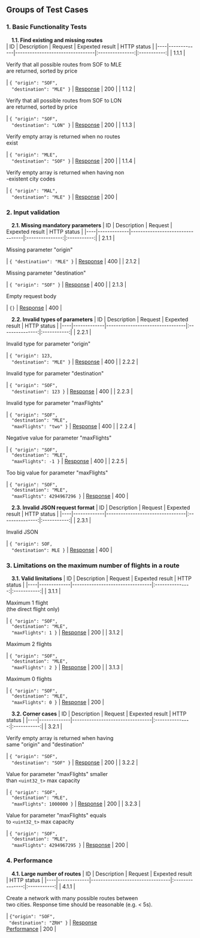 ## Groups of Test Cases

### 1. Basic Functionality Tests  
&emsp;**1.1. Find existing and missing routes**  
| ID | Description | Request                         | Expexted result | HTTP status |
|----|-------------|---------------------------------|:---------------:|:-----------:|
| 1.1.1 | <p align="justify">Verify that all possible routes from SOF to MLE<br>are returned, sorted by price</p> | `{ "origin": "SOF",`<br>`  "destination": "MLE" }` | <a href=".../data/responses/response_01.json">Response</a> | 200 |
| 1.1.2 | <p align="justify">Verify that all possible routes from SOF to LON<br>are returned, sorted by price</p> | `{ "origin": "SOF",`<br>`  "destination": "LON" }` | <a href="../data/responses/response_02.json">Response</a> | 200 |
| 1.1.3 | <p align="justify">Verify empty array is returned when no routes<br>exist</p> | `{ "origin": "MLE",`<br>`  "destination": "SOF" }` | <a href="../data/responses/response_03.json">Response</a> | 200 |
| 1.1.4 | <p align="justify">Verify empty array is returned when having non<br>-existent city codes</p> | `{ "origin": "MAL",`<br>`  "destination": "MLE" }` | <a href="../data/responses/response_04.json">Response</a> | 200 |

### 2. Input validation
&emsp;**2.1. Missing mandatory parameters**
| ID | Description | Request                         | Expexted result | HTTP status |
|----|-------------|---------------------------------|:---------------:|:-----------:|
| 2.1.1 | <p align="justify">Missing parameter "origin"</p> | `{ "destination": "MLE" }` | <a href="../data/responses/response_05.json">Response</a> | 400 |
| 2.1.2 | <p align="justify">Missing parameter "destination"</p> | `{ "origin": "SOF" }` | <a href="../data/responses/response_06.json">Response</a> | 400 |
| 2.1.3 | <p align="justify">Empty request body</p> | `{}` | <a href="../data/responses/response_07.json">Response</a> | 400 |

&emsp;**2.2. Invalid types of parameters**
| ID | Description | Request                         | Expexted result | HTTP status |
|----|-------------|---------------------------------|:---------------:|:-----------:|
| 2.2.1 | <p align="justify">Invalid type for parameter "origin"</p> | `{ "origin": 123,`<br>`  "destination": "MLE" }` | <a href="../data/responses/response_08.json">Response</a> | 400 |
| 2.2.2 | <p align="justify">Invalid type for parameter "destination"</p> | `{ "origin": "SOF",`<br>`  "destination": 123 }` | <a href="../data/responses/response_09.json">Response</a> | 400 |
| 2.2.3 | <p align="justify">Invalid type for parameter "maxFlights"</p> | `{ "origin": "SOF",`<br>`  "destination": "MLE",`<br>`  "maxFlights": "two" }` | <a href="../data/responses/response_10.json">Response</a> | 400 |
| 2.2.4 | <p align="justify">Negative value for parameter "maxFlights"</p> | `{ "origin": "SOF",`<br>`  "destination": "MLE",`<br>`  "maxFlights": -1 }` | <a href="../data/responses/response_11.json">Response</a> | 400 |
| 2.2.5 | <p align="justify">Too big value for parameter "maxFlights"</p> | `{ "origin": "SOF",`<br>`  "destination": "MLE",`<br>`  "maxFlights": 4294967296 }` | <a href="../data/responses/response_12.json">Response</a> | 400 |

&emsp;**2.3. Invalid JSON request format**
| ID | Description | Request                         | Expexted result | HTTP status |
|----|-------------|---------------------------------|:---------------:|:-----------:|
| 2.3.1 | <p align="justify">Invalid JSON</p> | `{ "origin": SOF,`<br>`  "destination": MLE }` | <a href="../data/responses/response_13.json">Response</a> | 400 |

### 3. Limitations on the maximum number of flights in a route
&emsp;**3.1. Valid limitations**
| ID | Description | Request                         | Expexted result | HTTP status |
|----|-------------|---------------------------------|:---------------:|:-----------:|
| 3.1.1 | <p align="justify">Maximum 1 flight<br>(the direct flight only)</p> | `{ "origin": "SOF",`<br>`  "destination": "MLE",`<br>`  "maxFlights": 1 }` | <a href="../data/responses/response_14.json">Response</a> | 200 |
| 3.1.2 | <p align="justify">Maximum 2 flights</p> | `{ "origin": "SOF",`<br>`  "destination": "MLE",`<br>`  "maxFlights": 2 }` | <a href="../data/responses/response_15.json">Response</a> | 200 |
| 3.1.3 | <p align="justify">Maximum 0 flights</p> | `{ "origin": "SOF",`<br>`  "destination": "MLE",`<br>`  "maxFlights": 0 }` | <a href="../data/responses/response_16.json">Response</a> | 200 |

&emsp;**3.2. Corner cases**
| ID | Description | Request                         | Expexted result | HTTP status |
|----|-------------|---------------------------------|:---------------:|:-----------:|
| 3.2.1 | <p align="justify">Verify empty array is returned when having<br>same "origin" and "destination"</p> | `{ "origin": "SOF",`<br>`  "destination": "SOF" }` | <a href="../data/responses/response_17.json">Response</a> | 200 |
| 3.2.2 | <p align="justify">Value for parameter "maxFlights" smaller<br>than `<uint32_t>` max capacity</p> | `{ "origin": "SOF",`<br>`  "destination": "MLE",`<br>`  "maxFlights": 1000000 }` | <a href="../data/responses/response_18.json">Response</a> | 200 |
| 3.2.3 | <p align="justify">Value for parameter "maxFlights" equals<br>to `<uint32_t>` max capacity</p> | `{ "origin": "SOF",`<br>`  "destination": "MLE",`<br>`  "maxFlights": 4294967295 }` | <a href="../data/responses/response_19.json">Response</a> | 200 |

### 4. Performance
&emsp;**4.1. Large number of routes**
| ID | Description | Request                         | Expexted result | HTTP status |
|----|-------------|---------------------------------|:---------------:|:-----------:|
| 4.1.1 | <p align="justify">Create a network with many possible routes between<br>two cities. Response time should be reasonable (e.g. < 5s).</p> | `{"origin": "SOF",`<br>` "destination": "ZRH" }` | <a href="../data/responses/response_20.json">Response</a><br><a href="./images/response_20.png">Performance</a> | 200 |
